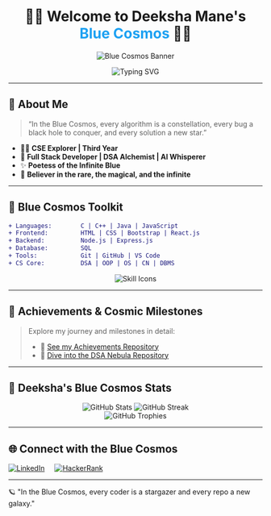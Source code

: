 <h1 align="center">🌌💙 Welcome to Deeksha Mane's <span style="color:#1DA1F2">Blue Cosmos</span> 💙🌌</h1>

<p align="center">
  <img src="https://capsule-render.vercel.app/api?type=rect&height=200&text=BLUE%20COSMOS&fontAlign=50&fontAlignY=40&color=0e153a&textBg=true&fontSize=60&fontColor=6a90e3&desc=Where+Magic+and+Code+Collide!&descAlign=50&descAlignY=70&descSize=24" alt="Blue Cosmos Banner"/>
</p>

<p align="center">
  <img src="https://readme-typing-svg.demolab.com?font=Fira+Code&duration=2600&pause=900&color=6A90E3&center=true&vCenter=true&width=650&lines=Turning+cosmic+dreams+into+code+realities;Crafting+constellations+of+code+in+a+boundless+sky;Dreaming+beyond+the+event+horizon;" alt="Typing SVG" />
</p>

---

## 💫 About Me

> “In the Blue Cosmos, every algorithm is a constellation, every bug a black hole to conquer, and every solution a new star.”

- 👩‍💻 **CSE Explorer | Third Year**
- 🌌 **Full Stack Developer | DSA Alchemist | AI Whisperer**
- ✨ **Poetess of the Infinite Blue**
- 🦋 **Believer in the rare, the magical, and the infinite**

---

## 🌠 Blue Cosmos Toolkit

```diff
+ Languages:        C | C++ | Java | JavaScript 
+ Frontend:         HTML | CSS | Bootstrap | React.js
+ Backend:          Node.js | Express.js
+ Database:         SQL
+ Tools:            Git | GitHub | VS Code
+ CS Core:          DSA | OOP | OS | CN | DBMS
```

<p align="center">
  <img src="https://skillicons.dev/icons?i=c,cpp,java,js,html,css,bootstrap,react,nodejs,express,git,github,mysql,vscode&theme=light" alt="Skill Icons" />
</p>

---

## 💎 Achievements & Cosmic Milestones

> Explore my journey and milestones in detail:
>
> - 🌟 [See my Achievements Repository](#)  
> - 🚦 [Dive into the DSA Nebula Repository](#)

---
<!--
## ⭐️ Featured Constellations

- 🚦 **DSA Nebula:** A galaxy of structured logic and efficient solutions  
- 💫 **Stargazer’s Portfolio:** My universe of web wonders and cosmic creations  
- 🪐 **Blue Cosmos Creations:** Handpicked projects from the infinite blue  
- ✨ **Verses from the Void:** My poems, where code meets cosmos

---
-->
## 🌌 Deeksha's Blue Cosmos Stats

<p align="center">
  <img src="https://github-readme-stats.vercel.app/api?username=Deeksha-Mane&show_icons=true&theme=tokyonight&hide_border=true" alt="GitHub Stats" />
  <img src="https://github-readme-streak-stats.herokuapp.com/?user=Deeksha-Mane&theme=tokyonight&hide_border=true" alt="GitHub Streak" />
  <br>
  <img src="https://github-profile-trophy.vercel.app/?username=Deeksha-Mane&theme=onestar&no-frame=true&no-bg=true&margin-w=4" alt="GitHub Trophies" />
</p>

---

## 🌐 Connect with the Blue Cosmos

[![LinkedIn](https://img.shields.io/badge/LinkedIn-Connect-0e153a?style=flat-square&logo=linkedin&logoColor=6a90e3)](https://www.linkedin.com/in/deeksha-mane-6971a22b0)
&nbsp; &nbsp;
[![HackerRank](https://img.shields.io/badge/HackerRank-Profile-2EC866?style=flat-square&logo=hackerrank&logoColor=white)](https://www.hackerrank.com/profile/Deeksha_Mane)

---

🪐 "In the Blue Cosmos, every coder is a stargazer and every repo a new galaxy."
